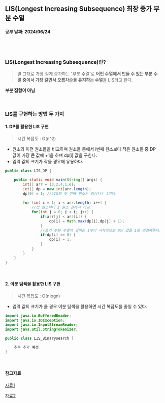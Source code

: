 ## LIS(Longest Increasing Subsequence) 최장 증가 부분 수열 
#### 공부 날짜: 2024/06/24

<br><br>
### LIS(Longest Increasing Subsequence)란?
> 말 그대로 가장 길게 증가하는 '부분 수열'로 **어떤 수열에서 만들 수 있는 부분 수열 중에서 가장 길면서 오름차순을 유지하는 수열**을 LIS라고 한다. 

**부분 집합이 아님**

<br>

### LIS를 구현하는 방법 두 가지 
#### 1. DP를 활용한 LIS 구현 
> 시간 복잡도 : O(n^2)

- 원소와 이전 원소들을 비교하며 원소들 중에서 i번째 원소보다 작은 원소들 중 DP 값이 가장 큰 값에 +1을 하며 dp[i] 값을 구한다.
- 입력 값의 크기가 작을 경우에 유용하다. 

```java
public class LIS_DP {

    public static void main(String[] args) {
        int[] arr = {3,2,4,1,6};
        int[] dp = new int[arr.length];
        dp[0] = 1; //LIS의 첫 번째 원소는 항상!!! 1이다.
        
        for (int i = 1; i < arr.length; i++) {
            //첫 원소부터 i 원소 전까지 비교
            for(int j = 0; j < i; j++) {
                if(arr[j] < arr[i]) {
                    dp[i] = Math.max(dp[i],dp[j] + 1);
                }
                //증가 부분 수열의 길이는 1부터 시작하므로 0인 값을 1로 변경해준다.
                if(dp[i] == 0) {
                    dp[i] = 1;
                }
            }
        }
    }
}
```

<br>

#### 2. 이분 탐색을 활용한 LIS 구현 
> 시간 복잡도 : O(nlogn)

- 입력 값의 크기가 클 경우 이분 탐색을 활용하면 시간 복잡도를 줄일 수 있다.

```java
import java.io.BufferedReader;
import java.io.IOException;
import java.io.InputStreamReader;
import java.util.StringTokenizer;

public class LIS_Binarysearch {

    추후 추가 예정 
}

```

<br>

#### 참고자료 
[자료1](https://hstory0208.tistory.com/entry/%EC%95%8C%EA%B3%A0%EB%A6%AC%EC%A6%98-LIS%EC%B5%9C%EC%9E%A5-%EC%A6%9D%EA%B0%80-%EB%B6%80%EB%B6%84-%EC%88%98%EC%97%B4%EC%9D%B4%EB%9E%80)

[자료2](https://ng-log.tistory.com/entry/%EC%B5%9C%EC%9E%A5-%EC%A6%9D%EA%B0%80-%EB%B6%80%EB%B6%84-%EC%88%98%EC%97%B4LIS-%EC%95%8C%EA%B3%A0%EB%A6%AC%EC%A6%98-JAVA)
